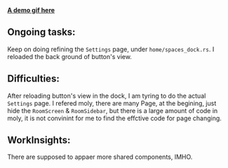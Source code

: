 [**A demo gif here**](https://github.com/Demolemon11/Demolemon11.github.io/blob/hotfix/statics/2024-10-22_20-57-59.gif)

## Ongoing tasks:
Keep on doing refining the `Settings` page, under `home/spaces_dock.rs`.
I reloaded the back ground of button's view.


## Difficulties:
After reloading button's view in the dock, I am tyring to do the actual `Settings` page.
I refered moly, there are many Page, at the begining, just hide the `RoomScreen` & `RoomSidebar`,
but there is a large amount of code in moly, it is not convinint for me to find the effctive code for page changing.


## WorkInsights:

There are supposed to appaer more shared components, IMHO.
